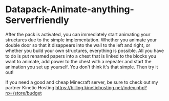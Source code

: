 # Datapack-Animate-anything-Serverfriendly
After the pack is activated, you can immediately start animating your structures due to the simple implementation.
Whether you animate your double door so that it disappears into the wall to the left and right, or whether you build your own structures, everything is possible.
All you have to do is put renamed papers into a chest that is linked to the blocks you want to animate, add power to the chest with a repeater and start the animation you set up yourself.
You don't think it's that simple.
Then try it out!

 

If you need a good and cheap Minecraft server, be sure to check out my partner Kinetic Hosting
https://billing.kinetichosting.net/index.php?rp=/store/budget

